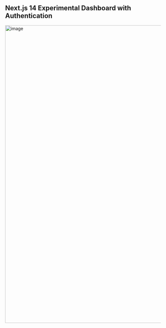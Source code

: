 ## Next.js 14 Experimental Dashboard with Authentication

<img width="960" alt="image" src="https://github.com/0xrotense/nextjs-dashboard/assets/37302024/7a817980-5b2e-4ae1-866f-8d09e4e78245">

